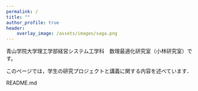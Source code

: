 ```yaml
---
permalink: /
title: ""
author_profile: true
header:
    overlay_image: /assets/images/saga.png
---
```


青山学院大学理工学部経営システム工学科　数理最適化研究室（小林研究室）です。

このページでは，学生の研究プロジェクトと講義に関する内容を述べています．

README.md

